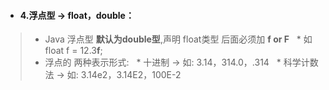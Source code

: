 
- #### 4.浮点型 -> float，double：
>* Java 浮点型 **默认为double型**,声明 float类型 后面必须加 **f or F**
>&nbsp;&nbsp;* 如 float f = 12.3**f**;
>* 浮点的 两种表示形式:
>&nbsp;&nbsp;* 十进制 -> 如: 3.14，314.0，.314
>&nbsp;&nbsp;* 科学计数法 -> 如: 3.14e2，3.14E2，100E-2
